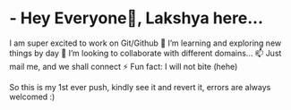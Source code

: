 # - Hey Everyone👋, Lakshya here...

 I am super excited to work on Git/Github
 🌱 I’m learning and exploring new things by day
 💞️ I’m looking to collaborate with different domains...
 📫 Just mail me, and we shall connect
 ⚡ Fun fact: I will not bite (hehe)

So this is my 1st ever push, kindly see it and revert it, errors are always welcomed :)